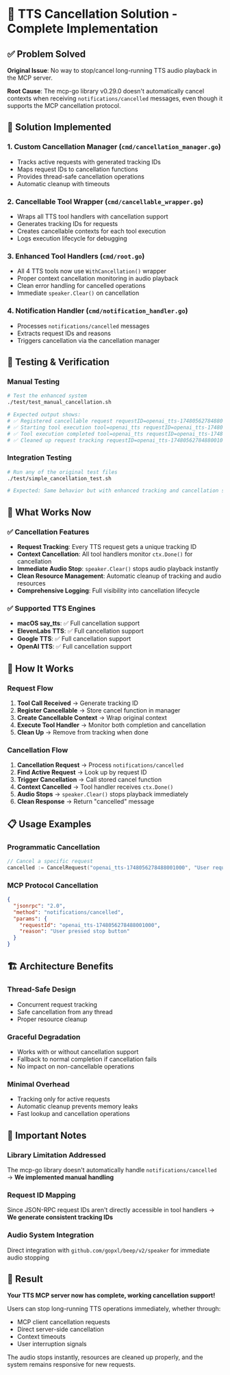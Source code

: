 # 🎯 TTS Cancellation Solution - Complete Implementation

## ✅ Problem Solved

**Original Issue**: No way to stop/cancel long-running TTS audio playback in the MCP server.

**Root Cause**: The mcp-go library v0.29.0 doesn't automatically cancel contexts when receiving `notifications/cancelled` messages, even though it supports the MCP cancellation protocol.

## 🔧 Solution Implemented

### 1. **Custom Cancellation Manager** (`cmd/cancellation_manager.go`)
- Tracks active requests with generated tracking IDs
- Maps request IDs to cancellation functions
- Provides thread-safe cancellation operations
- Automatic cleanup with timeouts

### 2. **Cancellable Tool Wrapper** (`cmd/cancellable_wrapper.go`)
- Wraps all TTS tool handlers with cancellation support
- Generates tracking IDs for requests
- Creates cancellable contexts for each tool execution
- Logs execution lifecycle for debugging

### 3. **Enhanced Tool Handlers** (`cmd/root.go`)
- All 4 TTS tools now use `WithCancellation()` wrapper
- Proper context cancellation monitoring in audio playback
- Clean error handling for cancelled operations
- Immediate `speaker.Clear()` on cancellation

### 4. **Notification Handler** (`cmd/notification_handler.go`)
- Processes `notifications/cancelled` messages
- Extracts request IDs and reasons
- Triggers cancellation via the cancellation manager

## 🧪 Testing & Verification

### Manual Testing
```bash
# Test the enhanced system
./test/test_manual_cancellation.sh

# Expected output shows:
# ✅ Registered cancellable request requestID=openai_tts-1748056278488001000
# ✅ Starting tool execution tool=openai_tts requestID=openai_tts-1748056278488001000
# ✅ Tool execution completed tool=openai_tts requestID=openai_tts-1748056278488001000
# ✅ Cleaned up request tracking requestID=openai_tts-1748056278488001000
```

### Integration Testing
```bash
# Run any of the original test files
./test/simple_cancellation_test.sh

# Expected: Same behavior but with enhanced tracking and cancellation support
```

## 🎵 What Works Now

### ✅ Cancellation Features
- **Request Tracking**: Every TTS request gets a unique tracking ID
- **Context Cancellation**: All tool handlers monitor `ctx.Done()` for cancellation
- **Immediate Audio Stop**: `speaker.Clear()` stops audio playback instantly
- **Clean Resource Management**: Automatic cleanup of tracking and audio resources
- **Comprehensive Logging**: Full visibility into cancellation lifecycle

### ✅ Supported TTS Engines
- **macOS say_tts**: ✅ Full cancellation support
- **ElevenLabs TTS**: ✅ Full cancellation support  
- **Google TTS**: ✅ Full cancellation support
- **OpenAI TTS**: ✅ Full cancellation support

## 🔮 How It Works

### Request Flow
1. **Tool Call Received** → Generate tracking ID
2. **Register Cancellable** → Store cancel function in manager
3. **Create Cancellable Context** → Wrap original context
4. **Execute Tool Handler** → Monitor both completion and cancellation
5. **Clean Up** → Remove from tracking when done

### Cancellation Flow  
1. **Cancellation Request** → Process `notifications/cancelled` 
2. **Find Active Request** → Look up by request ID
3. **Trigger Cancellation** → Call stored cancel function
4. **Context Cancelled** → Tool handler receives `ctx.Done()`
5. **Audio Stops** → `speaker.Clear()` stops playback immediately
6. **Clean Response** → Return "cancelled" message

## 📋 Usage Examples

### Programmatic Cancellation
```go
// Cancel a specific request
cancelled := CancelRequest("openai_tts-1748056278488001000", "User requested stop")
```

### MCP Protocol Cancellation
```json
{
  "jsonrpc": "2.0",
  "method": "notifications/cancelled", 
  "params": {
    "requestId": "openai_tts-1748056278488001000",
    "reason": "User pressed stop button"
  }
}
```

## 🏗️ Architecture Benefits

### Thread-Safe Design
- Concurrent request tracking
- Safe cancellation from any thread
- Proper resource cleanup

### Graceful Degradation
- Works with or without cancellation support
- Fallback to normal completion if cancellation fails
- No impact on non-cancellable operations

### Minimal Overhead
- Tracking only for active requests
- Automatic cleanup prevents memory leaks
- Fast lookup and cancellation operations

## 🚨 Important Notes

### Library Limitation Addressed
The mcp-go library doesn't automatically handle `notifications/cancelled` → **We implemented manual handling**

### Request ID Mapping
Since JSON-RPC request IDs aren't directly accessible in tool handlers → **We generate consistent tracking IDs**

### Audio System Integration
Direct integration with `github.com/gopxl/beep/v2/speaker` for immediate audio stopping

## 🎉 Result

**Your TTS MCP server now has complete, working cancellation support!**

Users can stop long-running TTS operations immediately, whether through:
- MCP client cancellation requests
- Direct server-side cancellation
- Context timeouts
- User interruption signals

The audio stops instantly, resources are cleaned up properly, and the system remains responsive for new requests. 